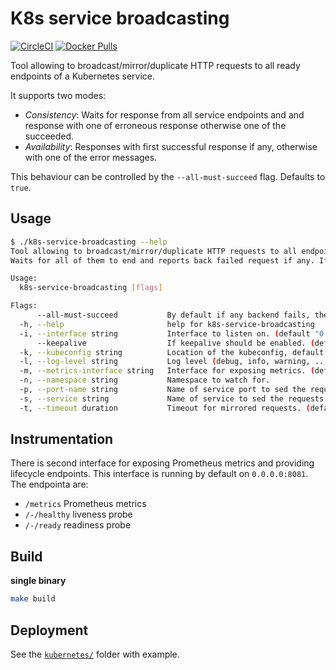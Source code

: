 # K8s service broadcasting

[![CircleCI](https://img.shields.io/circleci/build/github/FUSAKLA/k8s-service-broadcasting/master?style=flat-square)](https://app.circleci.com/github/FUSAKLA/k8s-service-broadcasting/pipelines?branch=master)
[![Docker Pulls](https://img.shields.io/docker/pulls/fusakla/k8s-service-broadcasting?style=flat-square)](https://hub.docker.com/repository/docker/fusakla/k8s-service-broadcasting)

Tool allowing to broadcast/mirror/duplicate HTTP requests to all ready endpoints of a Kubernetes service.

It supports two modes:
 - _Consistency_: Waits for response from all service endpoints and and response with one of erroneous response otherwise one of the succeeded. 
 - _Availability_: Responses with first successful response if any, otherwise with one of the error messages.

This behaviour can be controlled by the `--all-must-succeed` flag. Defaults to `true`.

## Usage

```bash
$ ./k8s-service-broadcasting --help
Tool allowing to broadcast/mirror/duplicate HTTP requests to all endpoints of Kubernetes service.
Waits for all of them to end and reports back failed request if any. If not returns last successful.

Usage:
  k8s-service-broadcasting [flags]

Flags:
      --all-must-succeed           By default if any backend fails, the whole request fails. If disabled one succeeded response is enough. (default true)
  -h, --help                       help for k8s-service-broadcasting
  -i, --interface string           Interface to listen on. (default "0.0.0.0:8080")
      --keepalive                  If keepalive should be enabled. (default true)
  -k, --kubeconfig string          Location of the kubeconfig, default if in cluster config or value of KUBECONFIG env variable. (default "/home/fusakla/.kube/conf/kubeconfig.yaml")
  -l, --log-level string           Log level (debug, info, warning, ...) default info. (default "info")
  -m, --metrics-interface string   Interface for exposing metrics. (default "0.0.0.0:8081")
  -n, --namespace string           Namespace to watch for.
  -p, --port-name string           Name of service port to sed the requests to.
  -s, --service string             Name of service to sed the requests to.
  -t, --timeout duration           Timeout for mirrored requests. (default 10s)
```

## Instrumentation
There is second interface for exposing Prometheus metrics and providing lifecycle endpoints.
This interface is running by default on `0.0.0.0:8081`. The endpointa are:
- `/metrics` Prometheus metrics
- `/-/healthy` liveness probe
- `/-/ready` readiness probe 

## Build
**single binary**
```bash
make build
```

## Deployment
See the [`kubernetes/`](./kubernetes) folder with example.
